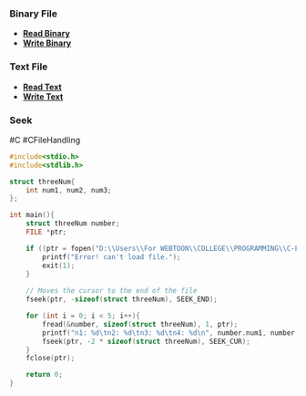 ### Binary File
- **[Read Binary](CReadBinary.md)**
- **[Write Binary](CWriteBinary.md)**

### Text File
- **[Read Text](CReadText.md)**
- **[Write Text](CWriteText.md)**

### Seek
#C #CFileHandling 

```C
#include<stdio.h>
#include<stdlib.h>

struct threeNum{
    int num1, num2, num3;
};

int main(){
    struct threeNum number;
    FILE *ptr;

    if ((ptr = fopen("D:\\Users\\For WEBTOON\\COLLEGE\\PROGRAMMING\\C-LANG\\C Course\\C Learn\\File Handling\\Binary File\\Program.bin", "rb")) == NULL){
        printf("Error! can't load file.");
        exit(1);
    }
    
    // Moves the cursor to the end of the file
    fseek(ptr, -sizeof(struct threeNum), SEEK_END);

    for (int i = 0; i < 5; i++){
        fread(&number, sizeof(struct threeNum), 1, ptr);
        printf("n1: %d\tn2: %d\tn3: %d\tn4: %d\n", number.num1, number.num2, number.num3);
        fseek(ptr, -2 * sizeof(struct threeNum), SEEK_CUR);
    }
    fclose(ptr);

    return 0;
}
```